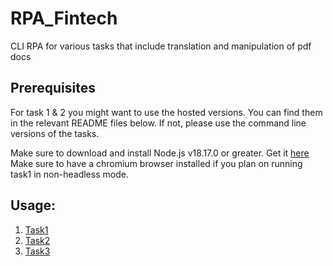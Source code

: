 # RPA_Fintech

CLI RPA for various tasks that include translation and manipulation of pdf docs

## Prerequisites

For task 1 & 2 you might want to use the hosted versions. You can find them in the relevant README files
below.
If not, please use the command line versions of the tasks.

Make sure to download and install Node.js v18.17.0 or greater. Get it [here](https://nodejs.org/en)
Make sure to have a chromium browser installed if you plan on running task1 in non-headless mode.

## Usage:

1. [Task1](./task1/README.md)
2. [Task2](./task2/README.md)
3. [Task3](./task3/README.md)
